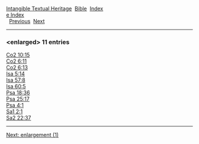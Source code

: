 [Intangible Textual Heritage](../../index)  [Bible](../index) 
[Index](index)   
[e Index](_e_)  
  [Previous](c03722)  [Next](c03724) 

------------------------------------------------------------------------

### &lt;enlarged&gt; 11 entries

[Co2 10:15](../kjv/co2010.htm#015)  
[Co2 6:11](../kjv/co2006.htm#011)  
[Co2 6:13](../kjv/co2006.htm#013)  
[Isa 5:14](../kjv/isa005.htm#014)  
[Isa 57:8](../kjv/isa057.htm#008)  
[Isa 60:5](../kjv/isa060.htm#005)  
[Psa 18:36](../kjv/psa018.htm#036)  
[Psa 25:17](../kjv/psa025.htm#017)  
[Psa 4:1](../kjv/psa004.htm#001)  
[Sa1 2:1](../kjv/sa1002.htm#001)  
[Sa2 22:37](../kjv/sa2022.htm#037)  

------------------------------------------------------------------------

[Next: enlargement (1)](c03724)
